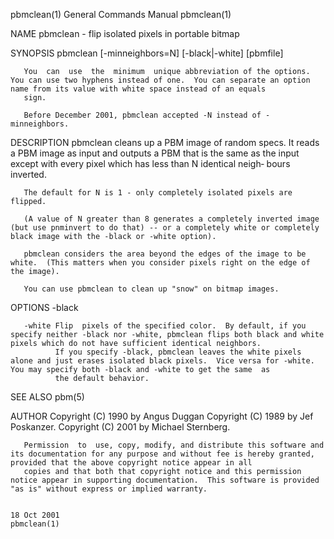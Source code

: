 pbmclean(1)                                                                             General Commands Manual                                                                            pbmclean(1)

NAME
       pbmclean - flip isolated pixels in portable bitmap

SYNOPSIS
       pbmclean [-minneighbors=N] [-black|-white] [pbmfile]

       You  can  use  the  minimum  unique abbreviation of the options.  You can use two hyphens instead of one.  You can separate an option name from its value with white space instead of an equals
       sign.

       Before December 2001, pbmclean accepted -N instead of -minneighbors.

DESCRIPTION
       pbmclean cleans up a PBM image of random specs.  It reads a PBM image as input and outputs a PBM that is the same as the input except with every pixel which has less than N  identical  neigh‐
       bours inverted.

       The default for N is 1 - only completely isolated pixels are flipped.

       (A value of N greater than 8 generates a completely inverted image (but use pnminvert to do that) -- or a completely white or completely black image with the -black or -white option).

       pbmclean considers the area beyond the edges of the image to be white.  (This matters when you consider pixels right on the edge of the image).

       You can use pbmclean to clean up "snow" on bitmap images.

OPTIONS
       -black

       -white Flip  pixels of the specified color.  By default, if you specify neither -black nor -white, pbmclean flips both black and white pixels which do not have sufficient identical neighbors.
              If you specify -black, pbmclean leaves the white pixels alone and just erases isolated black pixels.  Vice versa for -white.  You may specify both -black and -white to get the same  as
              the default behavior.

SEE ALSO
       pbm(5)

AUTHOR
       Copyright (C) 1990 by Angus Duggan Copyright (C) 1989 by Jef Poskanzer.  Copyright (C) 2001 by Michael Sternberg.

       Permission  to  use, copy, modify, and distribute this software and its documentation for any purpose and without fee is hereby granted, provided that the above copyright notice appear in all
       copies and that both that copyright notice and this permission notice appear in supporting documentation.  This software is provided "as is" without express or implied warranty.

                                                                                              18 Oct 2001                                                                                  pbmclean(1)
